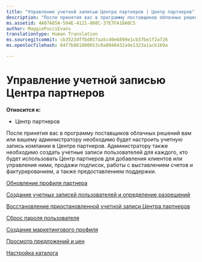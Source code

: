 ```yaml
---
title: "Управление учетной записью Центра партнеров | Центр партнеров"
description: "После принятия вас в программу поставщиков облачных решений вам или вашему администратору необходимо будет настроить учетную запись компании в Центре партнеров."
ms.assetid: 4A07A85A-594E-4121-808C-37E7FA18A0C5
author: MaggiePucciEvans
translationtype: Human Translation
ms.sourcegitcommit: cb3523dffbd017aa5c40e6899e1cb37be1f2a726
ms.openlocfilehash: 04f7b861800653c0a8948432a9e1323a1acb169a

---
```


# Управление учетной записью Центра партнеров

**Относится к:**

-  Центр партнеров

После принятия вас в программу поставщиков облачных решений вам или вашему администратору необходимо будет настроить учетную запись компании в Центре партнеров. Администратору также необходимо создать учетные записи пользователей для каждого, кто будет использовать Центр партнеров для добавления клиентов или управления ними, продажи подписок, работы с выставлением счетов и фактурированием, а также предоставлением поддержки.

[Обновление профиля партнера](update-your-partner-profile.md)

[Создание учетных записей пользователей и определение разрешений](create-user-accounts-and-set-permissions.md)

[Восстановление приостановленной учетной записи Центра партнеров](suspended-partner-center-account.md)

[Сброс пароля пользователя](reset-a-user-password.md)

[Создание маркетингового профиля](create-a-marketing-profile.md)

[Просмотр предложений и цен](see-offers-and-pricing.md)

[Настройка каталога](customize-the-catalog.md)

 

 






<!--HONumber=Jan17_HO2-->


